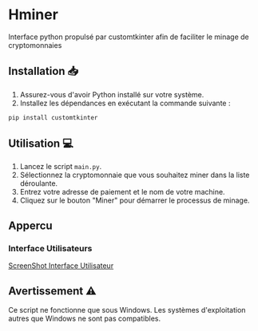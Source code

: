 # Hminer
Interface python propulsé par customtkinter afin de faciliter le minage de cryptomonnaies

## Installation :inbox_tray:

1. Assurez-vous d'avoir Python installé sur votre système.
2. Installez les dépendances en exécutant la commande suivante :


```bash
pip install customtkinter
```
## Utilisation :computer:

1. Lancez le script `main.py`.
2. Sélectionnez la cryptomonnaie que vous souhaitez miner dans la liste déroulante.
3. Entrez votre adresse de paiement et le nom de votre machine.
4. Cliquez sur le bouton "Miner" pour démarrer le processus de minage.
   
## Appercu
### Interface Utilisateurs 

[ScreenShot Interface Utilisateur](Assets/Screen1.png)

## Avertissement :warning:

Ce script ne fonctionne que sous Windows. Les systèmes d'exploitation autres que Windows ne sont pas compatibles.

